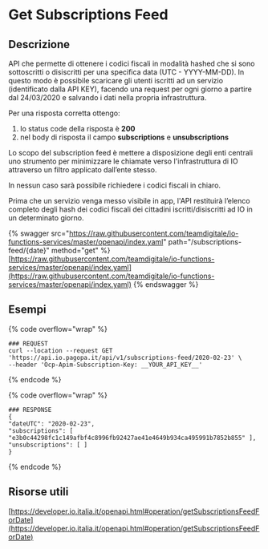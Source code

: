 # Get Subscriptions Feed

## Descrizione

API che permette di ottenere i codici fiscali in modalità hashed che si sono sottoscritti o disiscritti per una specifica data (UTC - YYYY-MM-DD). In questo modo è possibile scaricare gli utenti iscritti ad un servizio (identificato dalla API KEY), facendo una request per ogni giorno a partire dal 24/03/2020 e salvando i dati nella propria infrastruttura.

Per una risposta corretta ottengo:

1. lo status code della risposta è **200**
2. nel body di risposta il campo **subscriptions** e **unsubscriptions**

Lo scopo del subscription feed è mettere a disposizione degli enti centrali uno strumento per minimizzare le chiamate verso l'infrastruttura di IO attraverso un filtro applicato dall’ente stesso.

In nessun caso sarà possibile richiedere i codici fiscali in chiaro.

Prima che un servizio venga messo visibile in app, l'API restituirà l’elenco completo degli hash dei codici fiscali dei cittadini iscritti/disiscritti ad IO in un determinato giorno.

{% swagger src="https://raw.githubusercontent.com/teamdigitale/io-functions-services/master/openapi/index.yaml" path="/subscriptions-feed/{date}" method="get" %}
[https://raw.githubusercontent.com/teamdigitale/io-functions-services/master/openapi/index.yaml](https://raw.githubusercontent.com/teamdigitale/io-functions-services/master/openapi/index.yaml)
{% endswagger %}

## Esempi

{% code overflow="wrap" %}
```shell
### REQUEST
curl --location --request GET 'https://api.io.pagopa.it/api/v1/subscriptions-feed/2020-02-23' \
--header 'Ocp-Apim-Subscription-Key: __YOUR_API_KEY__'
```
{% endcode %}

{% code overflow="wrap" %}
```shell
### RESPONSE
{
"dateUTC": "2020-02-23",
"subscriptions": [ "e3b0c44298fc1c149afbf4c8996fb92427ae41e4649b934ca495991b7852b855" ],
"unsubscriptions": [ ]
}
```
{% endcode %}

## Risorse utili

[https://developer.io.italia.it/openapi.html#operation/getSubscriptionsFeedForDate](https://developer.io.italia.it/openapi.html#operation/getSubscriptionsFeedForDate)
